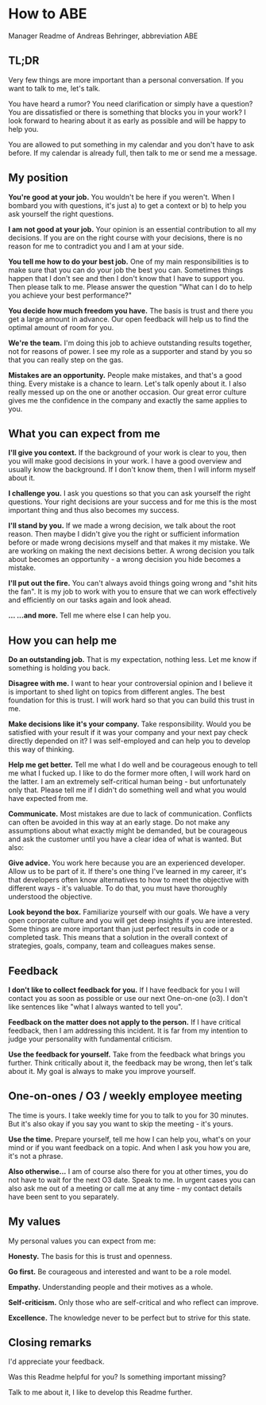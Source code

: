 # How to ABE
Manager Readme of Andreas Behringer, abbreviation ABE

## TL;DR
Very few things are more important than a personal conversation. If you want to talk to me, let's talk.

You have heard a rumor? You need clarification or simply have a question? You are dissatisfied or there is something that blocks you in your work? I look forward to hearing about it as early as possible and will be happy to help you.

You are allowed to put something in my calendar and you don't have to ask before. If my calendar is already full, then talk to me or send me a message.

## My position
**You're good at your job.** You wouldn't be here if you weren't. When I bombard you with questions, it's just a) to get a context or b) to help you ask yourself the right questions.

**I am not good at your job.** Your opinion is an essential contribution to all my decisions. If you are on the right course with your decisions, there is no reason for me to contradict you and I am at your side.

**You tell me how to do your best job.** One of my main responsibilities is to make sure that you can do your job the best you can. Sometimes things happen that I don't see and then I don't know that I have to support you. Then please talk to me. Please answer the question "What can I do to help you achieve your best performance?"

**You decide how much freedom you have.** The basis is trust and there you get a large amount in advance. Our open feedback will help us to find the optimal amount of room for you.

**We're the team.** I'm doing this job to achieve outstanding results together, not for reasons of power. I see my role as a supporter and stand by you so that you can really step on the gas.

**Mistakes are an opportunity.** People make mistakes, and that's a good thing. Every mistake is a chance to learn. Let's talk openly about it. I also really messed up on the one or another occasion. Our great error culture gives me the confidence in the company and exactly the same applies to you.

## What you can expect from me
**I'll give you context.** If the background of your work is clear to you, then you will make good decisions in your work.  I have a good overview and usually know the background. If I don't know them, then I will inform myself about it.

**I challenge you.** I ask you questions so that you can ask yourself the right questions. Your right decisions are your success and for me this is the most important thing and thus also becomes my success.

**I'll stand by you.** If we made a wrong decision, we talk about the root reason. Then maybe I didn't give you the right or sufficient information before or made wrong decisions myself and that makes it my mistake. We are working on making the next decisions better. A wrong decision you talk about becomes an opportunity - a wrong decision you hide becomes a mistake.

**I'll put out the fire.** You can't always avoid things going wrong and "shit hits the fan". It is my job to work with you to ensure that we can work effectively and efficiently on our tasks again and look ahead.

**… ...and more.** Tell me where else I can help you.

## How you can help me
**Do an outstanding job.** That is my expectation, nothing less.  Let me know if something is holding you back.

**Disagree with me.** I want to hear your controversial opinion and I believe it is important to shed light on topics from different angles. The best foundation for this is trust. I will work hard so that you can build this trust in me.

**Make decisions like it's your company.** Take responsibility.  Would you be satisfied with your result if it was your company and your next pay check directly depended on it? I was self-employed and can help you to develop this way of thinking.

**Help me get better.** Tell me what I do well and be courageous enough to tell me what I fucked up. I like to do the former more often, I will work hard on the latter. I am an extremely self-critical human being - but unfortunately only that. Please tell me if I didn't do something well and what you would have expected from me.

**Communicate.** Most mistakes are due to lack of communication.  Conflicts can often be avoided in this way at an early stage. Do not make any assumptions about what exactly might be demanded, but be courageous and ask the customer until you have a clear idea of what is wanted. But also:

**Give advice.** You work here because you are an experienced developer.  Allow us to be part of it. If there's one thing I've learned in my career, it's that developers often know alternatives to how to meet the objective with different ways - it's valuable. To do that, you must have thoroughly understood the objective.

**Look beyond the box.** Familiarize yourself with our goals. We have a very open corporate culture and you will get deep insights if you are interested. Some things are more important than just perfect results in code or a completed task. This means that a solution in the overall context of strategies, goals, company, team and colleagues makes sense.

## Feedback
**I don't like to collect feedback for you.** If I have feedback for you I will contact you as soon as possible or use our next One-on-one (o3).  I don't like sentences like "what I always wanted to tell you".

**Feedback on the matter does not apply to the person.** If I have critical feedback, then I am addressing this incident. It is far from my intention to judge your personality with fundamental criticism.

**Use the feedback for yourself.** Take from the feedback what brings you further. Think critically about it, the feedback may be wrong, then let's talk about it. My goal is always to make you improve yourself.

## One-on-ones / O3 / weekly employee meeting
The time is yours. I take weekly time for you to talk to you for 30 minutes. But it's also okay if you say you want to skip the meeting - it's yours.

**Use the time.** Prepare yourself, tell me how I can help you, what's on your mind or if you want feedback on a topic. And when I ask you how you are, it's not a phrase.

**Also otherwise...** I am of course also there for you at other times, you do not have to wait for the next O3 date. Speak to me. In urgent cases you can also ask me out of a meeting or call me at any time - my contact details have been sent to you separately.

## My values
My personal values you can expect from me:

**Honesty.** The basis for this is trust and openness. 

**Go first.** Be courageous and interested and want to be a role model. 

**Empathy.** Understanding people and their motives as a whole. 

**Self-criticism.** Only those who are self-critical and who reflect can improve. 

**Excellence.** The knowledge never to be perfect but to strive for this state. 

## Closing remarks
I'd appreciate your feedback.

Was this Readme helpful for you?
Is something important missing?

Talk to me about it, I like to develop this Readme further.
